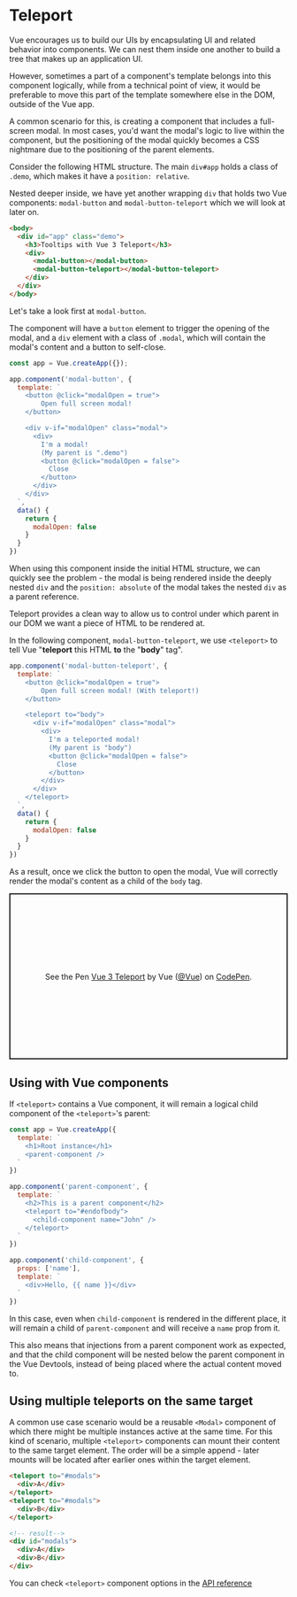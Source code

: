 # Teleport

Vue encourages us to build our UIs by encapsulating UI and related behavior into components. We can nest them inside one another to build a tree that makes up an application UI.

However, sometimes a part of a component's template belongs into this component logically, while from a technical point of view, it would be preferable to move this part of the template somewhere else in the DOM, outside of the Vue app. 

A common scenario for this, is creating a component that includes a full-screen modal. In most cases, you'd want the modal's logic to live within the component, but the positioning of the modal quickly becomes a CSS nightmare due to the positioning of the parent elements. 

Consider the following HTML structure. The main `div#app` holds a class of `.demo`, which makes it have a `position: relative`. 

Nested deeper inside, we have yet another wrapping `div` that holds two Vue components: `modal-button` and `modal-button-teleport` which we will look at later on.

```html
<body>
  <div id="app" class="demo">
    <h3>Tooltips with Vue 3 Teleport</h3>
    <div>
      <modal-button></modal-button>
      <modal-button-teleport></modal-button-teleport>
    </div>
  </div>
</body>
```

Let's take a look first at `modal-button`. 

The component will have a `button` element to trigger the opening of the modal, and a `div` element with a class of `.modal`, which will contain the modal's content and a button to self-close.

```js
const app = Vue.createApp({});

app.component('modal-button', {
  template: `
    <button @click="modalOpen = true">
        Open full screen modal!
    </button>

    <div v-if="modalOpen" class="modal">
      <div>
        I'm a modal! 
        (My parent is ".demo")
        <button @click="modalOpen = false">
          Close
        </button>
      </div>
    </div>
  `,
  data() {
    return { 
      modalOpen: false
    }
  }
})
```

When using this component inside the initial HTML structure, we can quickly see the problem - the modal is being rendered inside the deeply nested `div` and the `position: absolute` of the modal takes the nested `div` as a parent reference.

Teleport provides a clean way to allow us to control under which parent in our DOM we want a piece of HTML to be rendered at.

In the following component, `modal-button-teleport`, we use `<teleport>` to tell Vue "**teleport** this HTML **to** the "**body**" tag". 

```js
app.component('modal-button-teleport', {
  template: `
    <button @click="modalOpen = true">
        Open full screen modal! (With teleport!)
    </button>

    <teleport to="body">
      <div v-if="modalOpen" class="modal">
        <div>
          I'm a teleported modal! 
          (My parent is "body")
          <button @click="modalOpen = false">
            Close
          </button>
        </div>
      </div>
    </teleport>
  `,
  data() {
    return { 
      modalOpen: false
    }
  }
})
```

As a result, once we click the button to open the modal, Vue will correctly render the modal's content as a child of the `body` tag.

<p class="codepen" data-height="265" data-theme-id="light" data-default-tab="js,result" data-user="Vue" data-slug-hash="PoZgggm" data-preview="true" data-editable="true" style="height: 300px; box-sizing: border-box; display: flex; align-items: center; justify-content: center; border: 2px solid; margin: 1em 0; padding: 1em;" data-pen-title="Vue 3 Teleport">
  <span>See the Pen <a href="https://codepen.io/team/Vue/pen/PoZgggm">
  Vue 3 Teleport</a> by Vue (<a href="https://codepen.io/Vue">@Vue</a>)
  on <a href="https://codepen.io">CodePen</a>.</span>
</p>
<script async src="https://static.codepen.io/assets/embed/ei.js"></script>

## Using with Vue components

If `<teleport>` contains a Vue component, it will remain a logical child component of the `<teleport>`'s parent:

```js
const app = Vue.createApp({
  template: `
    <h1>Root instance</h1>
    <parent-component />
  `
})

app.component('parent-component', {
  template: `
    <h2>This is a parent component</h2>
    <teleport to="#endofbody">
      <child-component name="John" />
    </teleport>
  `
})

app.component('child-component', {
  props: ['name'],
  template: `
    <div>Hello, {{ name }}</div>
  `
})
```

In this case, even when `child-component` is rendered in the different place, it will remain a child of `parent-component` and will receive a `name` prop from it.

This also means that injections from a parent component work as expected, and that the child component will be nested below the parent component in the Vue Devtools, instead of being placed where the actual content moved to.

## Using multiple teleports on the same target

A common use case scenario would be a reusable `<Modal>` component of which there might be multiple instances active at the same time. For this kind of scenario, multiple `<teleport>` components can mount their content to the same target element. The order will be a simple append - later mounts will be located after earlier ones within the target element.

```html
<teleport to="#modals">
  <div>A</div>
</teleport>
<teleport to="#modals">
  <div>B</div>
</teleport>

<!-- result-->
<div id="modals">
  <div>A</div>
  <div>B</div>
</div>
```

You can check `<teleport>` component options in the [API reference](../api/built-in-components.html#teleport)
